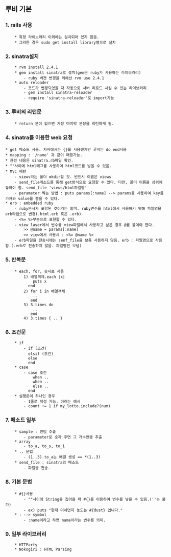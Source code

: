 ##  루비 기본
###    1. rails 사용
        * 특정 라이브러리 이외에는 설치되어 있지 않음.
        * 그러한 경우 sudo get install library명으로 설치
###    2. sinatra설치
        * rvm install 2.4.1
        * gem install sinatra로 설치(gem은 ruby가 사용하는 라이브러리)
            - ruby 버젼 변경을 위해선 rvm use 2.4.1
        * auto reloader
            - 코드가 변경되었을 때 자동으로 서버 리로드 시킬 수 있는 라이브러리
            - gem install sinatra-reloader
            - require 'sinatra-reloader'로 import가능
###    3. 루비의 리턴문
        * return 문이 없으면 가장 마지막 문장을 리턴하게 됨.
###    4. sinatra를 이용한 web 요청
    * get 메소드 사용. 자바에서는 {}를 사용했지만 루비는 do end사용
    * mapping : '/name' 과 같이 매핑가능.
    * 관련 내용은 sinatra.rb파일 확인.
    * ""사이에 html태그를 사용하여 html코드를 넣을 수 있음.
    * MVC 패턴
        - views라는 폴더 mkdir할 것. 반드시 이름은 views
        - send_file메소드를 통해 get방식으로 요청할 수 있다. 다만, 폴더 이름을 상위에 놓아야 함. send_file 'views/html파일명'
        - parameter 찍는 방법 : puts params[:name] --> params를 사용하여 key를 가져와 value를 뽑을 수 있다.
    * erb : embedded ruby
        - ruby문서가 포함된 것이라는 의미. ruby변수를 html에서 사용하기 위해 파일명을 erb타입으로 변경(.html.erb 혹은 .erb)
        - <%= %>부분으로 표현할 수 있다.
        - view layer에서 변수를 view파일에서 사용하고 싶은 경우 @를 붙여야 한다.
            >> @name = params[:name]
            >> view에서 사용시 : <%= @name %>
        - erb파일을 전송시에는 senf_file을 보통 사용하지 않음. erb : 파일명으로 사용함.(.erb로 전송하지 않음. 파일명만 보냄)
###    5. 반복문
        * each, for, 숫자로 사용
            1) 배열객체.each |x|
                puts x
              end
            2) for i in 배열객체
                ..
               end
            3) 3.times do
                ..
               end
            4) 3.times { .. }
###    6. 조건문
        * if
            - if (조건)
              elsif (조건)
              else
              end
        * case
            - case 조건
                when ..
                when ..
                else ..
              end
        * 실행문이 하나인 경우
            - 1줄로 작성 가능. 아래는 예시
            - count += 1 if my_lotto.include?(num)
###    7. 메소드 일부
        * sample : 랜덤 추출
            - parameter로 숫자 주면 그 개수만큼 추출
        * array
            - to_a, to_s, to_i
        * .. 문법
            - (1..3).to_a는 배열 생성 == *(1..3)
        * send_file : sinatra의 메소드
            - 파일을 전송.
###    8. 기본 문법
        * #{}사용
            - ""사이에 String을 집어을 때 #{}를 이용하여 변수를 넣을 수 있음.(''는 불가)
            - ex) puts "현재 미세먼지 농도는 #{dust} 입니다."
        * : --> symbol
            - :name이라고 하면 name이라는 변수를 의미.
###    9. 일부 라이브러리
        * HTTParty
        * Nokogiri : HTML Parsing
